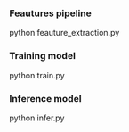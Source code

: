 ### Feautures pipeline
python feauture_extraction.py

### Training model
python train.py

### Inference model
python infer.py
